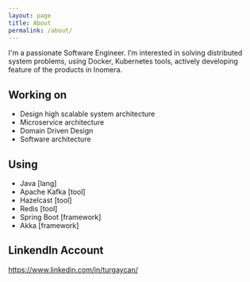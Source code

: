 ```yaml
---
layout: page
title: About
permalink: /about/
---
```


I'm a passionate Software Engineer. I’m interested in solving distributed system problems, using Docker, Kubernetes tools, actively developing feature of the products in Inomera.

## Working on

- Design high scalable system architecture
- Microservice architecture
- Domain Driven Design
- Software architecture
## Using 
- Java [lang]
- Apache Kafka [tool]
- Hazelcast [tool]
- Redis [tool]
- Spring Boot [framework]
- Akka [framework]

## LinkendIn Account 

https://www.linkedin.com/in/turgaycan/
